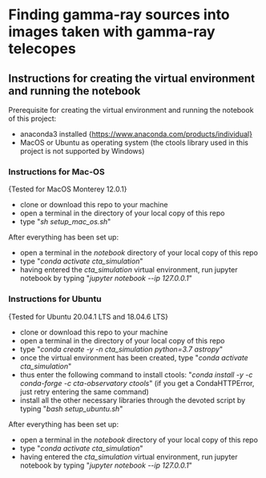# Finding gamma-ray sources into images taken with gamma-ray telecopes

## Instructions for creating the virtual environment and running the notebook
Prerequisite for creating the virtual environment and running the notebook of this project: 
- anaconda3 installed {https://www.anaconda.com/products/individual}
- MacOS or Ubuntu as operating system (the ctools library used in this project is not supported by Windows)

### Instructions for Mac-OS
{Tested for MacOS Monterey 12.0.1}
- clone or download this repo to your machine
- open a terminal in the directory of your local copy of this repo
- type "*sh setup_mac_os.sh*"


After everything has been set up:
- open a terminal in the *notebook* directory of your local copy of this repo
- type "*conda activate cta_simulation*"
- having entered the *cta_simulation* virtual environment, run jupyter notebook by typing "*jupyter notebook --ip 127.0.0.1*"

### Instructions for Ubuntu
{Tested for Ubuntu 20.04.1 LTS and 18.04.6 LTS}
- clone or download this repo to your machine
- open a terminal in the directory of your local copy of this repo
- type "*conda create -y -n cta_simulation python=3.7 astropy*"
- once the virtual environment has been created, type "*conda activate cta_simulation*"
- thus enter the following command to install ctools: "*conda install -y -c conda-forge -c cta-observatory ctools*" (if you get a CondaHTTPError, just retry entering the same command)
- install all the other necessary libraries through the devoted script by typing "*bash setup_ubuntu.sh*"


After everything has been set up:
- open a terminal in the *notebook* directory of your local copy of this repo
- type "*conda activate cta_simulation*"
- having entered the *cta_simulation* virtual environment, run jupyter notebook by typing "*jupyter notebook --ip 127.0.0.1*"
